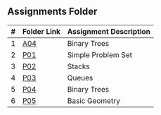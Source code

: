 ##  Assignments Folder

|   #   | Folder Link     | Assignment Description      |
| :---: | --------------- | --------------------------- |
|   1   | [A04](./A04)    |  Binary Trees               |
|   2   | [P01](./P01)    |  Simple Problem Set         |
|   3   | [P02](./P02)    |  Stacks                     |
|   4   | [P03](./P03)    |  Queues                     |
|   5   | [P04](./P04)    |  Binary Trees               |
|   6   | [P05](./P05)    |  Basic Geometry             |
